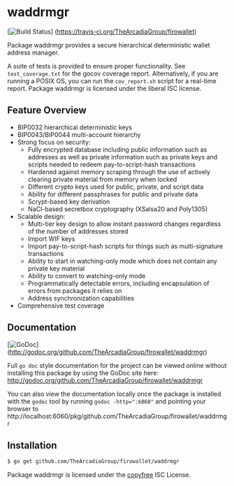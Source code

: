 waddrmgr
========

[![Build Status](https://travis-ci.org/TheArcadiaGroup/firowallet.png?branch=master)]
(https://travis-ci.org/TheArcadiaGroup/firowallet)

Package waddrmgr provides a secure hierarchical deterministic wallet address
manager.

A suite of tests is provided to ensure proper functionality.  See
`test_coverage.txt` for the gocov coverage report.  Alternatively, if you are
running a POSIX OS, you can run the `cov_report.sh` script for a real-time
report.  Package waddrmgr is licensed under the liberal ISC license.

## Feature Overview

- BIP0032 hierarchical deterministic keys
- BIP0043/BIP0044 multi-account hierarchy
- Strong focus on security:
  - Fully encrypted database including public information such as addresses as
    well as private information such as private keys and scripts needed to
    redeem pay-to-script-hash transactions
  - Hardened against memory scraping through the use of actively clearing
    private material from memory when locked
  - Different crypto keys used for public, private, and script data
  - Ability for different passphrases for public and private data
  - Scrypt-based key derivation
  - NaCl-based secretbox cryptography (XSalsa20 and Poly1305)
- Scalable design:
  - Multi-tier key design to allow instant password changes regardless of the
    number of addresses stored
  - Import WIF keys
  - Import pay-to-script-hash scripts for things such as multi-signature
    transactions
  - Ability to start in watching-only mode which does not contain any private
    key material
  - Ability to convert to watching-only mode
  - Programmatically detectable errors, including encapsulation of errors from
    packages it relies on
  - Address synchronization capabilities
- Comprehensive test coverage

## Documentation

[![GoDoc](https://godoc.org/github.com/TheArcadiaGroup/firowallet/waddrmgr?status.png)]
(http://godoc.org/github.com/TheArcadiaGroup/firowallet/waddrmgr)

Full `go doc` style documentation for the project can be viewed online without
installing this package by using the GoDoc site here:
http://godoc.org/github.com/TheArcadiaGroup/firowallet/waddrmgr

You can also view the documentation locally once the package is installed with
the `godoc` tool by running `godoc -http=":6060"` and pointing your browser to
http://localhost:6060/pkg/github.com/TheArcadiaGroup/firowallet/waddrmgr

## Installation

```bash
$ go get github.com/TheArcadiaGroup/firowallet/waddrmgr
```

Package waddrmgr is licensed under the [copyfree](http://copyfree.org) ISC
License.
